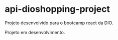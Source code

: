 # api-dioshopping-project

Projeto desenvolvido para o bootcamp react da DIO.

Projeto em desenvolvimento.
